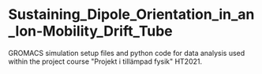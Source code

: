 # Sustaining_Dipole_Orientation_in_an_Ion-Mobility_Drift_Tube
GROMACS simulation setup files and python code for data analysis used within the project course "Projekt i tillämpad fysik" HT2021.
